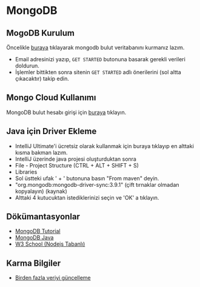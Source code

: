 # MongoDB

## MogoDB Kurulum

Öncelikle [buraya](https://www.mongodb.com/) tıklayarak mongodb bulut veritabanını kurmanız lazım.

- Email adresinizi yazıp, `GET STARTED` butonuna basarak gerekli verileri doldurun.
- İşlemler bittikten sonra sitenin `GET STARTED` adlı önerilerini (sol altta çıkacaktır) takip edin.

## Mongo Cloud Kullanımı

MongoDB bulut hesabı girişi için [buraya](https://cloud.mongodb.com/user?nds=true#/atlas/login) tıklayın.

## Java için Driver Ekleme

- IntelliJ Ultimate'i ücretsiz olarak kullanmak için buraya tıklayıp en alttaki kısma bakman lazım.
- IntelliJ üzerinde java projesi oluşturduktan sonra
- File - Project Structure (CTRL + ALT + SHIFT + S)
- Libraries
- Sol üstteki ufak ' + ' butonuna basın "From maven" deyin.
- "org.mongodb:mongodb-driver-sync:3.9.1" (çift tırnaklar olmadan kopyalayın) (kaynak)
- Alttaki 4 kutucuktan istediklerinizi seçin ve 'OK' a tıklayın.

## Dökümantasyonlar

- [MongoDB Tutorial](https://www.tutorialspoint.com/mongodb/index.htm)
- [MongoDB Java](https://www.tutorialspoint.com/mongodb/mongodb_java.htm)
- [W3 School (Nodejs Tabanlı)](https://www.w3schools.com/nodejs/nodejs_mongodb.asp)

## Karma Bilgiler

- [Birden fazla veriyi güncelleme](https://stackoverflow.com/a/51947761/9770490)